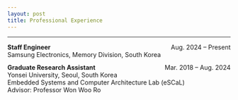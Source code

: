 ```yaml
---
layout: post
title: Professional Experience
---
```


---
<!-- Samsung Experience -->
<div style="display: flex; justify-content: space-between; align-items: baseline; flex-wrap: wrap;">
  <strong>Staff Engineer</strong>
  <span style="text-align: right;">Aug. 2024 &ndash; Present</span>
</div>
<div>Samsung Electronics, Memory Division, South Korea</div>

<div class="exp-separator" style="margin-top: 0.75rem;"></div>

<!-- Yonsei University Experience -->
<div style="display: flex; justify-content: space-between; align-items: baseline; flex-wrap: wrap;">
  <strong>Graduate Research Assistant</strong>
  <span style="text-align: right;">Mar. 2018 &ndash; Aug. 2024</span>
</div>
<div>Yonsei University, Seoul, South Korea</div>
<div>Embedded Systems and Computer Architecture Lab (eSCaL)</div>
<div>Advisor: Professor Won Woo Ro</div>
